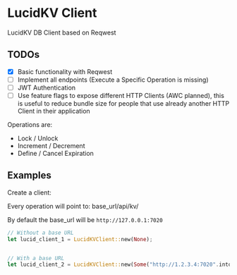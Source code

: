 # LucidKV Client

LucidKV DB Client based on Reqwest

## TODOs

* [x] Basic functionality with Reqwest
* [ ] Implement all endpoints (Execute a Specific Operation is missing)
* [ ] JWT Authentication
* [ ] Use feature flags to expose different HTTP Clients (AWC planned), this is useful to reduce bundle size for people that use already another HTTP Client in their application

Operations are:
* Lock / Unlock
* Increment / Decrement
* Define / Cancel Expiration

## Examples

Create a client:

Every operation will point to: base_url/api/kv/

By default the base_url will be `http://127.0.0.1:7020`

```rust
// Without a base URL
let lucid_client_1 = LucidKVClient::new(None);


// With a base URL
let lucid_client_2 = LucidKVClient::new(Some("http://1.2.3.4:7020".into()));
```
